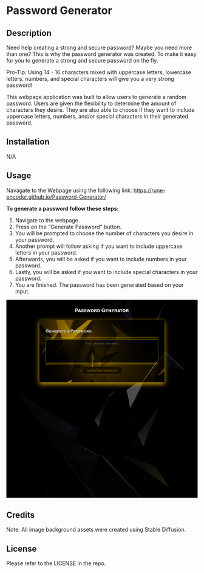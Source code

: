 # Password Generator

## Description

Need help creating a strong and secure password? Maybe you need more than one? 
This is why the password generator was created. To make it easy for you to generate a strong and secure password on the fly. 

Pro-Tip: Using 14 - 16 characters mixed with uppercase letters, lowercase letters, numbers, and special characters will give you a very strong password!

This webpage application was built to allow users to generate a random password. 
Users are given the flexibility to determine the amount of characters they desire. They are also able to choose if they want to include uppercase letters, numbers, and/or special characters in their generated password. 

## Installation

N/A

## Usage

Navagate to the Webpage using the following link: https://rune-encoder.github.io/Password-Generator/

**To generate a password follow these steps:**

1. Navigate to the webpage.
2. Press on the "Generate Password" button.
3. You will be prompted to choose the number of characters you desire in your password.
4. Another prompt will follow asking if you want to include uppercase letters in your password.
5. Afterwards, you will be asked if you want to include numbers in your password.
6. Lastly, you will be asked if you want to include special characters in your password. 
7. You are finished. The password has been generated based on your input.

![Screenshot of Homepage](/assets/webpage-screenshot.png)

## Credits

Note: All image background assets were created using Stable Diffusion.

## License

Please refer to the LICENSE in the repo.
